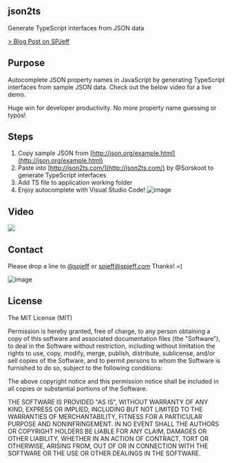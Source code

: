 ## json2ts
Generate TypeScript interfaces from JSON data

[> Blog Post on SPJeff](https://www.spjeff.com/2016/07/07/generate-typescript-interfaces-from-json-data/)

## Purpose
Autocomplete JSON property names in JavaScript by generating TypeScript interfaces from sample JSON data.  Check out the below video for a live demo.

Huge win for developer productivity.  No more property name guessing or typos!

## Steps
 
1. Copy sample JSON from [http://json.org/example.html](http://json.org/example.html)
2. Paste into [http://json2ts.com/](http://json2ts.com/) by @Sorskoot to generate TypeScript interfaces 
3. Add TS file to application working folder 
4. Enjoy autocomplete with Visual Studio Code!  ![image](http://spjeff.com/img/shades_smile.gif)

## Video
[![](https://raw.githubusercontent.com/spjeff/json2ts/master/json2ts.png)](https://vimeo.com/173811681)


## Contact
Please drop a line to [@spjeff](https://twitter.com/spjeff) or [spjeff@spjeff.com](mailto:spjeff@spjeff.com)
Thanks!  =)

![image](http://img.shields.io/badge/first--timers--only-friendly-blue.svg?style=flat-square)

## License

The MIT License (MIT)

Permission is hereby granted, free of charge, to any person obtaining a copy of this software and associated documentation files (the "Software"), to deal in the Software without restriction, including without limitation the rights to use, copy, modify, merge, publish, distribute, sublicense, and/or sell copies of the Software, and to permit persons to whom the Software is furnished to do so, subject to the following conditions:

The above copyright notice and this permission notice shall be included in all copies or substantial portions of the Software.

THE SOFTWARE IS PROVIDED "AS IS", WITHOUT WARRANTY OF ANY KIND, EXPRESS OR IMPLIED, INCLUDING BUT NOT LIMITED TO THE WARRANTIES OF MERCHANTABILITY, FITNESS FOR A PARTICULAR PURPOSE AND NONINFRINGEMENT. IN NO EVENT SHALL THE AUTHORS OR COPYRIGHT HOLDERS BE LIABLE FOR ANY CLAIM, DAMAGES OR OTHER LIABILITY, WHETHER IN AN ACTION OF CONTRACT, TORT OR OTHERWISE, ARISING FROM, OUT OF OR IN CONNECTION WITH THE SOFTWARE OR THE USE OR OTHER DEALINGS IN THE SOFTWARE.